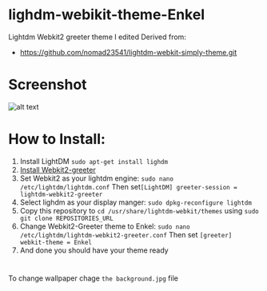 # lighdm-webikit-theme-Enkel
Lightdm Webkit2 greeter theme I edited
Derived from:
- https://github.com/nomad23541/lightdm-webkit-simply-theme.git

# Screenshot
![alt text]()

# How to Install:
  1. Install LightDM `sudo apt-get install lighdm`
  2. [Install Webkit2-greeter](https://software.opensuse.org/download.html?project=home:antergos&package=lightdm-webkit2-greeter "webkit2-greeter")
  3. Set Webkit2 as your lightdm engine: `sudo nano /etc/lightdm/lightdm.conf` Then set`[LightDM] greeter-session = lightdm-webkit2-greeter`
  4. Select lighdm as your display manger: `sudo dpkg-reconfigure lightdm`
  5. Copy this repository to `cd /usr/share/lightdm-webkit/themes` using `sudo git clone REPOSITORIES_URL`
  6. Change Webkit2-Greeter theme to Enkel: `sudo nano /etc/lightdm/lightdm-webkit2-greeter.conf` Then set `[greeter]
  webkit-theme = Enkel`
  7. And done you should have your theme ready

# #
To change wallpaper chage `the background.jpg` file
